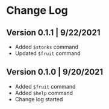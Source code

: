 # Change Log

## Version 0.1.1 | 9/22/2021
- Added `$stonks` command
- Updated `$fruit` command

## Version 0.1.0 | 9/20/2021
- Added `$fruit` command
- Added `$help` command
- Change log started